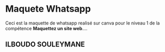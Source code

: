 
<h1>Maquete Whatsapp</h1>
Ceci est la maquette de whatsapp realisé sur <strogn>canva</strong> pour le niveau 1 de la compétence <strong>Maquettez un site web</strong>....

<h2>ILBOUDO SOULEYMANE</h2>
